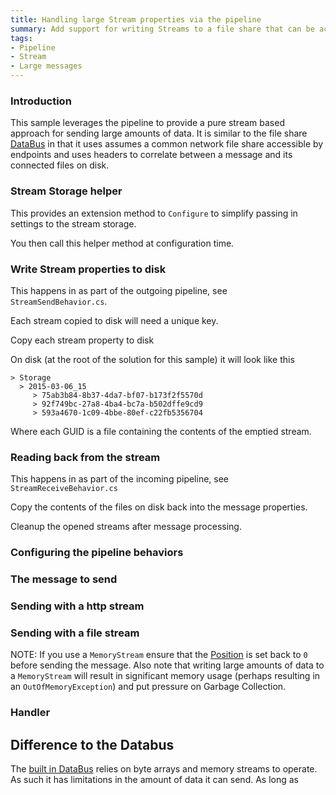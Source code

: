 ```yaml
---
title: Handling large Stream properties via the pipeline 
summary: Add support for writing Streams to a file share that can be access by multiple endpoints
tags:
- Pipeline
- Stream
- Large messages
---
```


### Introduction

This sample leverages the pipeline to provide a pure stream based approach for sending large amounts of data. It is similar to the  file share [DataBus](/nservicebus/databus.md) in that it uses assumes a common network file share accessible by endpoints and uses headers to correlate between a message and its connected files on disk.  

### Stream Storage helper

This provides an extension method to `Configure` to simplify passing in settings to the stream storage.

<!-- import stream-storage-helper -->

You then call this helper method at configuration time.

<!-- import configure-stream-storage --> 

### Write Stream properties to disk

This happens in as part of the outgoing pipeline, see `StreamSendBehavior.cs`.

Each stream copied to disk will need a unique key.

<!-- import generata-key-for-stream -->

Copy each stream property to disk

<!-- import copy-stream-properties-to-disk -->

On disk (at the root of the solution for this sample) it will look like this

```
> Storage
  > 2015-03-06_15
     > 75ab3b84-8b37-4da7-bf07-b173f2f5570d
     > 92f749bc-27a8-4ba4-bc7a-b502dffe9cd9
     > 593a4670-1c09-4bbe-80ef-c22fb5356704
```

Where each GUID is a file containing the contents of the emptied stream.

### Reading back from the stream

This happens in as part of the incoming pipeline, see `StreamReceiveBehavior.cs`

Copy the contents of the files on disk back into the message properties.

<!-- import write-stream-properties-back -->

Cleanup the opened streams after message processing.

<!-- import cleanup-after-nested-action -->

### Configuring the pipeline behaviors

<!-- import pipeline-config -->

### The message to send

<!-- import message-with-stream -->

### Sending with a http stream

<!-- import send-message-with-http-stream -->

### Sending with a file stream

<!-- import send-message-with-file-stream -->

NOTE: If you use a `MemoryStream` ensure that the [Position](https://msdn.microsoft.com/en-us/library/system.io.memorystream.position.aspx) is set back to `0` before sending the message. Also note that writing large amounts of data to a `MemoryStream` will result in significant memory usage (perhaps resulting in an `OutOfMemoryException`) and put pressure on Garbage Collection. 

### Handler

<!-- import message-with-stream-handler -->

## Difference to the Databus

The [built in DataBus](/nservicebus/databus.md) relies on byte arrays and memory streams to operate. As such it has limitations in the amount of data it can send. As long as 